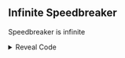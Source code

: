 ## Infinite Speedbreaker

Speedbreaker is infinite

<details>
<summary>Reveal Code</summary>

```powerpc
04347394 C0229CC4
```
</details>
